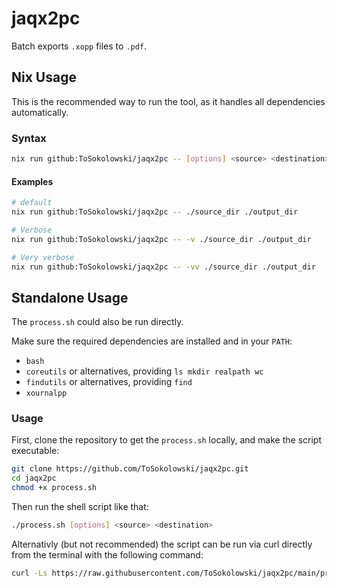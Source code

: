 # jaqx2pc

Batch exports `.xopp` files to `.pdf`.

## Nix Usage

This is the recommended way to run the tool, as it handles all dependencies automatically.

### Syntax

```bash
nix run github:ToSokolowski/jaqx2pc -- [options] <source> <destination>
```

#### Examples

```bash
# default
nix run github:ToSokolowski/jaqx2pc -- ./source_dir ./output_dir

# Verbose
nix run github:ToSokolowski/jaqx2pc -- -v ./source_dir ./output_dir

# Very verbose
nix run github:ToSokolowski/jaqx2pc -- -vv ./source_dir ./output_dir
```

## Standalone Usage

The `process.sh` could also be run directly.

Make sure the required dependencies are installed and in your `PATH`:

- `bash`
- `coreutils` or alternatives, providing `ls mkdir realpath wc`
- `findutils` or alternatives, providing `find`
- `xournalpp`

### Usage

First, clone the repository to get the `process.sh` locally, and make the script executable:

```bash
git clone https://github.com/ToSokolowski/jaqx2pc.git
cd jaqx2pc
chmod +x process.sh

```

Then run the shell script like that:

```bash
./process.sh [options] <source> <destination>
```

Alternativly (but not recommended) the script can be run via curl directly from the terminal with the following command:
```bash
curl -Ls https://raw.githubusercontent.com/ToSokolowski/jaqx2pc/main/process.sh | bash -s [options] <source> <destination>
```
